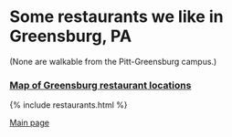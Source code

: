 # Some restaurants we like in Greensburg, PA
(None are walkable from the Pitt-Greensburg campus.)

### <a href="https://www.google.com/maps/d/viewer?mid=1Zhfuz8t6QHXWO8RiYIwRSf2hcZo&ll=40.291888453603555%2C-79.53766465000001&z=13">Map of Greensburg restaurant locations</a>

{% include restaurants.html %}

[Main page](index.md)
